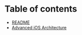 # Table of contents

* [README](README.md)
* [Advanced iOS Architecture](advanced-ios-architecture.md)

